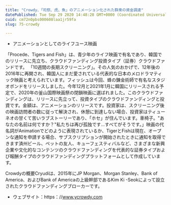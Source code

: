 ```yaml
---
title: "Crowdy、「司祭、虎、魚」のアニメーション化された群衆の資金調達"
datePublished: Tue Sep 29 2020 14:48:28 GMT+0000 (Coordinated Universal Time)
cuid: cm72n0pbs000608laa1jr59fa
slug: 75-crowdy

---
```



- アニメーションとしてのライフユース映画

「Procede、Tigers and Fish」は、青少年のライフ映画で有名であり、韓国でのリリースに先立ち、クラウドファンディング投資タイプ（証券）クラウドファンドです。 「10週間の長期スクリーニング」。その人気のおかげで、12年後の2016年に再開され、韓国人にまだ愛されている代表的な日本のメロドラマティック映画と考えられています。フィッシュは今回、蜂の錬金術師で有名なスタジオボンドをリリースしました。今年12月と2021年1月に韓国にリリースされる予定で、2020年の釜山国際映画祭の閉鎖映画に選ばれました。このクラウドファンディングは、リリースに先立って、投資タイプのクラウドファンディングと投資です。金額は、アニメーションのリリースです。投資家は、スクリーニング後の映画訪問者の数に従って解決され、休憩に到達しない場合、投資家はティューネオの甘くて苦いラブストーリーであり、「ホセ」が住んでいます。車椅子。"あなたの名前は何ですか？"私たちは再び孤独です...すべてがそうです。」映画の代名詞がAnimationでどのように表現されているか、TigerとFishは現在、オープンな通知を申請する場合、サブスクリプションが開始されたときに通知を取得できます済州ビール、ペットの友人、キューフェスティバルなど、さまざまな新興企業や文化的なコンテンツのクラウドファンディングを代表的な証券タイプおよび報酬タイプのクラウドファンディングプラットフォームとして作成しています。

Crowdyの概要Cryudiは、2015年にJP Morgan、Morgan Stanley、Bank of America、およびBank of Americaの上級幹部であるKim Ki -Seokによって設立されたクラウドファンディングブローカーです。

- ウェブサイト：https：//www.ycrowdy.com